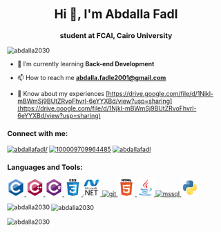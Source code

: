<h1 align="center">Hi 👋, I'm Abdalla Fadl</h1>
<h3 align="center">student at FCAI, Cairo University</h3>

<p align="left"> <img src="https://komarev.com/ghpvc/?username=abdalla2030&label=Profile%20views&color=0e75b6&style=flat" alt="abdalla2030" /> </p>

- 🌱 I’m currently learning **Back-end Development**

- 📫 How to reach me **abdalla.fadle2001@gmail.com**

- 📄 Know about my experiences [https://drive.google.com/file/d/1Njkl-mBWmSj9BUtZRvoFhvrl-6eYYXBd/view?usp=sharing](https://drive.google.com/file/d/1Njkl-mBWmSj9BUtZRvoFhvrl-6eYYXBd/view?usp=sharing)

<h3 align="left">Connect with me:</h3>
<p align="left">
<a href="https://linkedin.com/in/abdallafadl/" target="blank"><img align="center" src="https://raw.githubusercontent.com/rahuldkjain/github-profile-readme-generator/master/src/images/icons/Social/linked-in-alt.svg" alt="abdallafadl/" height="30" width="40" /></a>
<a href="https://fb.com/100009709964485" target="blank"><img align="center" src="https://raw.githubusercontent.com/rahuldkjain/github-profile-readme-generator/master/src/images/icons/Social/facebook.svg" alt="100009709964485" height="30" width="40" /></a>
<a href="https://www.youtube.com/c/abdallafadl" target="blank"><img align="center" src="https://raw.githubusercontent.com/rahuldkjain/github-profile-readme-generator/master/src/images/icons/Social/youtube.svg" alt="abdallafadl" height="30" width="40" /></a>
</p>

<h3 align="left">Languages and Tools:</h3>
<p align="left"> <a href="https://www.cprogramming.com/" target="_blank" rel="noreferrer"> <img src="https://raw.githubusercontent.com/devicons/devicon/master/icons/c/c-original.svg" alt="c" width="40" height="40"/> </a> <a href="https://www.w3schools.com/cpp/" target="_blank" rel="noreferrer"> <img src="https://raw.githubusercontent.com/devicons/devicon/master/icons/cplusplus/cplusplus-original.svg" alt="cplusplus" width="40" height="40"/> </a> <a href="https://www.w3schools.com/cs/" target="_blank" rel="noreferrer"> <img src="https://raw.githubusercontent.com/devicons/devicon/master/icons/csharp/csharp-original.svg" alt="csharp" width="40" height="40"/> </a> <a href="https://www.w3schools.com/css/" target="_blank" rel="noreferrer"> <img src="https://raw.githubusercontent.com/devicons/devicon/master/icons/css3/css3-original-wordmark.svg" alt="css3" width="40" height="40"/> </a> <a href="https://dotnet.microsoft.com/" target="_blank" rel="noreferrer"> <img src="https://raw.githubusercontent.com/devicons/devicon/master/icons/dot-net/dot-net-original-wordmark.svg" alt="dotnet" width="40" height="40"/> </a> <a href="https://git-scm.com/" target="_blank" rel="noreferrer"> <img src="https://www.vectorlogo.zone/logos/git-scm/git-scm-icon.svg" alt="git" width="40" height="40"/> </a> <a href="https://www.w3.org/html/" target="_blank" rel="noreferrer"> <img src="https://raw.githubusercontent.com/devicons/devicon/master/icons/html5/html5-original-wordmark.svg" alt="html5" width="40" height="40"/> </a> <a href="https://www.java.com" target="_blank" rel="noreferrer"> <img src="https://raw.githubusercontent.com/devicons/devicon/master/icons/java/java-original.svg" alt="java" width="40" height="40"/> </a> <a href="https://www.microsoft.com/en-us/sql-server" target="_blank" rel="noreferrer"> <img src="https://www.svgrepo.com/show/303229/microsoft-sql-server-logo.svg" alt="mssql" width="40" height="40"/> </a> <a href="https://www.python.org" target="_blank" rel="noreferrer"> <img src="https://raw.githubusercontent.com/devicons/devicon/master/icons/python/python-original.svg" alt="python" width="40" height="40"/> </a> </p>

<p><img align="left" src="https://github-readme-stats.vercel.app/api/top-langs?username=abdalla2030&show_icons=true&locale=en&layout=compact" alt="abdalla2030" /></p>

<p>&nbsp;<img align="center" src="https://github-readme-stats.vercel.app/api?username=abdalla2030&show_icons=true&locale=en" alt="abdalla2030" /></p>

<p><img align="center" src="https://github-readme-streak-stats.herokuapp.com/?user=abdalla2030&" alt="abdalla2030" /></p>

